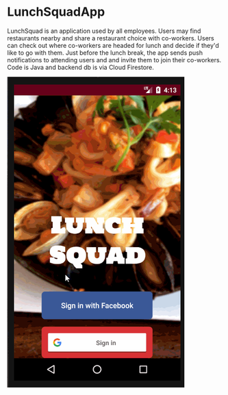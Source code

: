 # LunchSquadApp
LunchSquad is an application used by all employees. Users may find restaurants nearby and share a restaurant choice with co-workers. Users can check out where co-workers are headed for lunch and decide if they'd like to go with them. Just before the lunch break, the app sends push notifications to attending users and and invite them to join their co-workers. Code is Java and backend db is via Cloud Firestore.


![Lunch Squad Demo](lunchSquad.gif)
